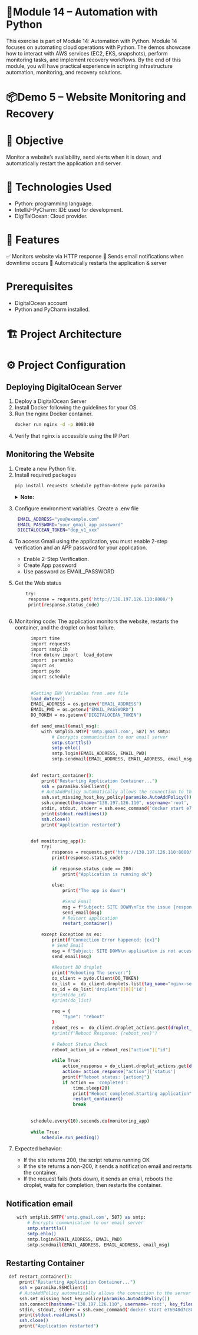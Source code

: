 # 🐍Module 14 – Automation with Python
This exercise is part of Module 14: Automation with Python. Module 14 focuses on automating cloud operations with Python. The demos showcase how to interact with AWS services (EC2, EKS, snapshots), perform monitoring tasks, and implement recovery workflows. By the end of this module, you will have practical experience in scripting infrastructure automation, monitoring, and recovery solutions.

# 📦Demo 5 – Website Monitoring and Recovery
# 📌 Objective
 Monitor a website’s availability, send alerts when it is down, and automatically restart the application and server.
 
# 🚀 Technologies Used
* Python: programming language.
* IntelliJ-PyCharm: IDE used for development.
* DigiTalOcean: Cloud provider.

# 🎯 Features
✅ Monitors website via HTTP response
📧 Sends email notifications when downtime occurs
🔄 Automatically restarts the application & server

# Prerequisites
* DigitalOcean account
* Python and PyCharm installed.
  
# 🏗 Project Architecture

# ⚙️ Project Configuration
   
## Deploying DigitalOcean Server
1. Deploy a DigitalOcean Server
2. Install Docker following the guidelines for your OS.
3. Run the nginx Docker container.
   ```bash
   docker run nginx -d -p 8080:80
   ```
4. Verify that nginx is accessible using the IP:Port

## Monitoring the Website
1. Create a new Python file.
2. Install required packages
   ```bash
   pip install requests schedule python-dotenv pydo paramiko
   ```
   <details><summary><strong>Note:</strong></summary>
   * requests = HTTP checks
   * schedule = simple interval scheduling
   * python-dotenv = load .env secrets
   * pydo = DigitalOcean API client
   * paramiko = SSH to restart containers
   * os, smtplib, and time are built-in
 </details>
   
3. Configure environment variables. Create a .env file
   ```bash
    EMAIL_ADDRESS="you@example.com"
    EMAIL_PASSWORD="your_gmail_app_password"
    DIGITALOCEAN_TOKEN="dop_v1_xxx"
   ```
4. To access Gmail using the application, you must enable 2-step verification and an APP password for your application.
   * Enable 2-Step Verification.
   * Create App password
   * Use password as EMAIL_PASSWORD
     
5. Get the Web status
   ```bash
       try:
        response = requests.get('http://138.197.126.110:8080/')
        print(response.status_code)
   ```
   <img src="" />
   
6. Monitoring code: The application monitors the website, restarts the container, and the droplet on host failure.
    ```bash
          import time
          import requests
          import smtplib
          from dotenv import  load_dotenv
          import  paramiko
          import os
          import pydo
          import schedule
          
          
          #Getting ENV Variables from .env file
          load_dotenv()
          EMAIL_ADDRESS = os.getenv("EMAIL_ADDRESS")
          EMAIL_PWD = os.getenv("EMAIL_PASSWORD")
          DO_TOKEN = os.getenv("DIGITALOCEAN_TOKEN")
          
          def send_email(email_msg):
              with smtplib.SMTP('smtp.gmail.com', 587) as smtp:
                  # Encrypts communication to our email server
                  smtp.starttls()
                  smtp.ehlo()
                  smtp.login(EMAIL_ADDRESS, EMAIL_PWD)
                  smtp.sendmail(EMAIL_ADDRESS, EMAIL_ADDRESS, email_msg)
          
          
          def restart_container():
              print("Restarting Application Container...")
              ssh = paramiko.SSHClient()
              # AutoAddPolicy automatically allows the connection to the server
              ssh.set_missing_host_key_policy(paramiko.AutoAddPolicy())
              ssh.connect(hostname="138.197.126.110", username='root', key_filename='/home/lala/.ssh/id_rsa')
              stdin, stdout, stderr = ssh.exec_command('docker start e76048d7c881')
              print(stdout.readlines())
              ssh.close()
              print("Application restarted")
          
          
          def monitoring_app():
              try:
                  response = requests.get('http://138.197.126.110:8080/')
                  print(response.status_code)
          
                  if response.status_code == 200:
                      print("Application is running ok")
          
                  else:
                      print("The app is down")
          
                      #Send Email
                      msg = f"Subject: SITE DOWN\nFix the issue {response.status_code}"
                      send_email(msg)
                      # Restart application
                      restart_container()
          
              except Exception as ex:
                  print(f"Connection Error happened: {ex}")
                  # Send Email
                  msg = f"Subject: SITE DOWN\n application is not accessible"
                  send_email(msg)
          
                  #Restart DO droplet
                  print("Rebooting The server:")
                  do_client = pydo.Client(DO_TOKEN)
                  do_list =  do_client.droplets.list(tag_name="nginx-server")
                  do_id = do_list['droplets'][0]['id']
                  #print(do_id)
                  #print(do_list)
          
                  req = {
                      "type": "reboot"
                  }
                  reboot_res =  do_client.droplet_actions.post(droplet_id=do_id, body=req)
                  #print(f"Reboot Response: {reboot_res}")
          
                  # Reboot Status Check
                  reboot_action_id = reboot_res["action"]["id"]
          
                  while True:
                      action_response = do_client.droplet_actions.get(droplet_id=do_id, action_id= reboot_action_id)
                      action= action_response["action"]['status']
                      print(f"Reboot status: {action}")
                      if action == 'completed':
                          time.sleep(20)
                          print("Reboot completed.Starting application")
                          restart_container()
                          break
          
          
          schedule.every(10).seconds.do(monitoring_app)
          
          while True:
              schedule.run_pending()
    ```
7. Expected behavior:
    * If the site returns 200, the script returns running OK
    * If the site returns a non-200, it sends a notification email and restarts the container.
    * If the request fails (hots down), it sends an email, reboots the droplet, waits for completion, then restarts the container.

## Notification email
```bash
    with smtplib.SMTP('smtp.gmail.com', 587) as smtp:
        # Encrypts communication to our email server
        smtp.starttls()
        smtp.ehlo()
        smtp.login(EMAIL_ADDRESS, EMAIL_PWD)
        smtp.sendmail(EMAIL_ADDRESS, EMAIL_ADDRESS, email_msg)
```

## Restarting Container
```bash
 def restart_container():
     print("Restarting Application Container...")
     ssh = paramiko.SSHClient()
     # AutoAddPolicy automatically allows the connection to the server
     ssh.set_missing_host_key_policy(paramiko.AutoAddPolicy())
     ssh.connect(hostname="138.197.126.110", username='root', key_filename='/home/lala/.ssh/id_rsa')
     stdin, stdout, stderr = ssh.exec_command('docker start e76048d7c881')
     print(stdout.readlines())
     ssh.close()
     print("Application restarted")
 ```
